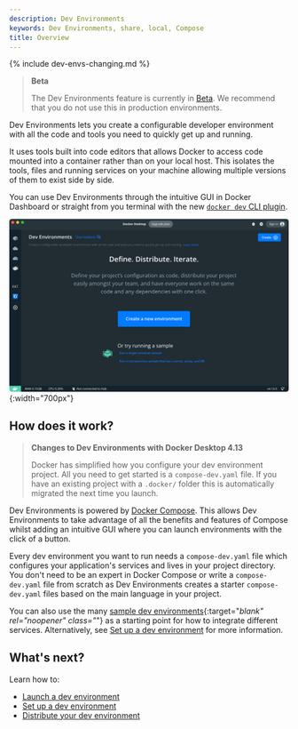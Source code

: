 ```yaml
---
description: Dev Environments
keywords: Dev Environments, share, local, Compose
title: Overview
---
```

{% include dev-envs-changing.md %}

> **Beta**
>
> The Dev Environments feature is currently in [Beta](../../release-lifecycle.md#beta). We recommend that you do not use this in production environments.

Dev Environments lets you create a configurable developer environment with all the code and tools you need to quickly get up and running. 

It uses tools built into code editors that allows Docker to access code mounted into a container rather than on your local host. This isolates the tools, files and running services on your machine allowing multiple versions of them to exist side by side.

You can use Dev Environments through the intuitive GUI in Docker Dashboard or straight from you terminal with the new [`docker dev` CLI plugin](dev-cli.md).

![Dev environments tab in Docker Desktop](../images/dev-env.PNG){:width="700px"}

## How does it work?

>**Changes to Dev Environments with Docker Desktop 4.13**
>
>Docker has simplified how you configure your dev environment project. All you need to get started is a `compose-dev.yaml` file. If you have an existing project with a `.docker/` folder this is automatically migrated the next time you launch.

Dev Environments is powered by [Docker Compose](/compose/). This allows Dev Environments to take advantage of all the benefits and features of Compose whilst adding an intuitive GUI where you can launch environments with the click of a button.

Every dev environment you want to run needs a `compose-dev.yaml` file which configures your application's services and lives in your project directory. You don't need to be an expert in Docker Compose or write a `compose-dev.yaml` file from scratch as Dev Environments creates a starter `compose-dev.yaml` files based on the main language in your project. 

You can also use the many [sample dev environments](https://github.com/docker/awesome-compose){:target="_blank" rel="noopener" class="_"} as a starting point for how to integrate different services. Alternatively, see [Set up a dev environment](set-up.md) for more information. 

## What's next?

Learn how to:
- [Launch a dev environment](create-dev-env.md)
- [Set up a dev environment](set-up.md)
- [Distribute your dev environment](share.md)
